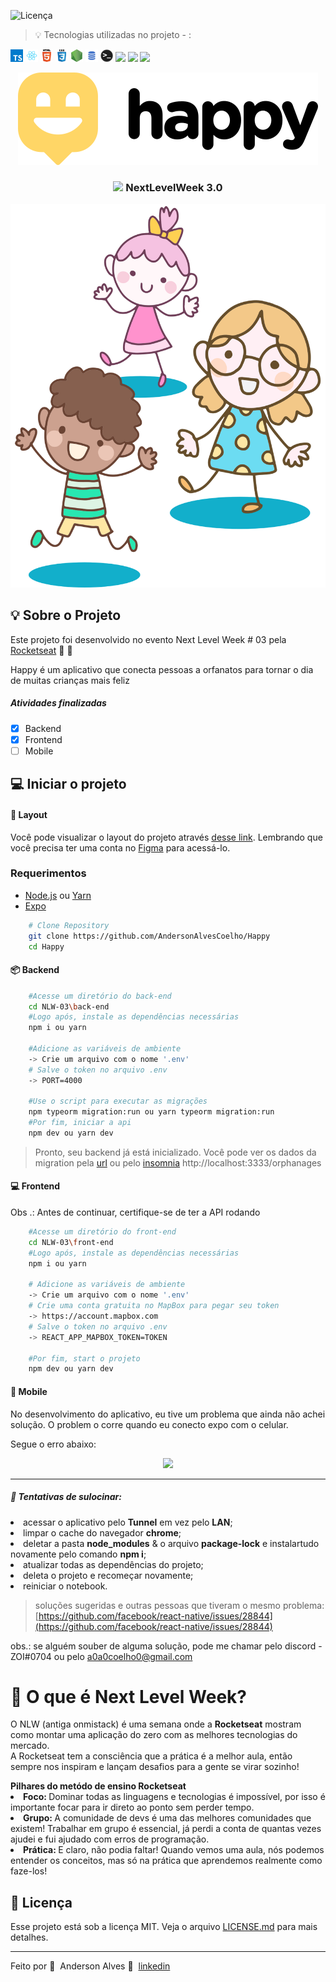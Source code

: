 ![Licença](https://camo.githubusercontent.com/206483f964cfac06f6b7b3141a6b898fe5449123/68747470733a2f2f696d672e736869656c64732e696f2f7374617469632f76313f6c6162656c3d6c6963656e7365266d6573736167653d4d495426636f6c6f723d313543334436266c6162656c436f6c6f723d303030303030 "Licença")

> 💡 Tecnologias utilizadas no projeto - :

<code><img height="20" src="https://raw.githubusercontent.com/github/explore/80688e429a7d4ef2fca1e82350fe8e3517d3494d/topics/typescript/typescript.png"></code>
<code><img height="20" src="https://raw.githubusercontent.com/github/explore/80688e429a7d4ef2fca1e82350fe8e3517d3494d/topics/react/react.png"></code>
<code><img height="20" src="https://raw.githubusercontent.com/github/explore/80688e429a7d4ef2fca1e82350fe8e3517d3494d/topics/html/html.png"></code>
<code><img height="20" src="https://raw.githubusercontent.com/github/explore/80688e429a7d4ef2fca1e82350fe8e3517d3494d/topics/css/css.png"></code>
<code><img height="20" src="https://raw.githubusercontent.com/github/explore/80688e429a7d4ef2fca1e82350fe8e3517d3494d/topics/nodejs/nodejs.png"></code>
<code><img height="20" src="https://raw.githubusercontent.com/github/explore/80688e429a7d4ef2fca1e82350fe8e3517d3494d/topics/sql/sql.png"></code>
<code><img height="20" src="https://raw.githubusercontent.com/github/explore/80688e429a7d4ef2fca1e82350fe8e3517d3494d/topics/terminal/terminal.png"></code>
<code><img height="20" src="https://upload.wikimedia.org/wikipedia/commons/thumb/9/9a/Visual_Studio_Code_1.35_icon.svg/1024px-Visual_Studio_Code_1.35_icon.svg.png"></code>
<code><img height="20" src="https://pbs.twimg.com/profile_images/1091817101738864640/eQpWLr2c_400x400.jpg"></code>
<code><img height="20" src="https://avatars3.githubusercontent.com/u/53234021?s=400&v=4"></code>

<div align="center">
    <img alt="Happy" title="Happy" src="https://github.com/AndersonAlvesCoelho/Happy/blob/main/NLW-03/front-end/src/images/logo-black.svg" />
<h3><img height="20" src="https://raw.githubusercontent.com/rhoit/mode-icons/dump/icons/coffee.png"> NextLevelWeek 3.0</h3>
<img  src="https://github.com/AndersonAlvesCoelho/Happy/blob/main/NLW-03/front-end/src/images/landing.svg">
</div>



## 💡 Sobre o Projeto 
Este projeto foi desenvolvido no evento Next Level Week # 03 pela [Rocketseat](https://rocketseat.com.br/) 🚀&nbsp;💜

Happy é um aplicativo que conecta pessoas a orfanatos para tornar o dia de muitas crianças mais feliz


##### Atividades finalizadas

- [x] Backend 
- [x] Frontend
- [ ] Mobile 

## 💻 Iniciar o projeto
#### 🔖 Layout
Você pode visualizar o layout do projeto através [desse link](https://www.figma.com/file/mDEbnoojksG4w8sOxmudh3/Happy-Web). Lembrando que você precisa ter uma conta no [Figma](http://figma.com/) para acessá-lo.

### Requerimentos

- [Node.js](https://nodejs.org/en/download/) ou [Yarn](https://classic.yarnpkg.com/en/docs/getting-started)
- [Expo](https://expo.io/learn)

```bash
    # Clone Repository
    git clone https://github.com/AndersonAlvesCoelho/Happy
    cd Happy
```

####  📦 Backend
```bash
    #Acesse um diretório do back-end
    cd NLW-03\back-end
    #Logo após, instale as dependências necessárias
    npm i ou yarn
    
    #Adicione as variáveis de ambiente
    -> Crie um arquivo com o nome '.env'
    # Salve o token no arquivo .env
    -> PORT=4000
    
    #Use o script para executar as migrações
    npm typeorm migration:run ou yarn typeorm migration:run
    #Por fim, iniciar a api
    npm dev ou yarn dev
```
> Pronto, seu backend já está inicializado. Você pode ver os dados da migration pela [url](http://localhost:3333/orphanages) ou pelo [insomnia](https://insomnia.rest/download/)
> http://localhost:3333/orphanages


#### 💻 Frontend
Obs .: Antes de continuar, certifique-se de ter a API rodando

```bash
    #Acesse um diretório do front-end
    cd NLW-03\front-end
    #Logo após, instale as dependências necessárias
    npm i ou yarn
    
    # Adicione as variáveis de ambiente 
    -> Crie um arquivo com o nome '.env'
    # Crie uma conta gratuita no MapBox para pegar seu token
    -> https://account.mapbox.com
    # Salve o token no arquivo .env
    -> REACT_APP_MAPBOX_TOKEN=TOKEN

    #Por fim, start o projeto
    npm dev ou yarn dev
```

#### 📱 Mobile
No desenvolvimento do aplicativo, eu tive um problema que ainda não achei solução.
O problem o corre quando eu conecto expo com o celular.

Segue o erro abaixo:
<div align="center">
    <img  src="https://cdn.discordapp.com/attachments/384754969800212480/768266130326159380/unknown.png">
</div>

---

##### 🚧 Tentativas de sulocinar:
<li>acessar o aplicativo pelo <strong>Tunnel</strong> em vez pelo <strong>LAN</strong>;</li>
<li>limpar o cache do navegador <strong>chrome</strong>;</li>
<li>deletar a pasta <strong>node_modules</strong> & o arquivo <strong>package-lock</strong> e instalartudo novamente pelo comando <strong>npm i</strong>;</li>
<li>atualizar todas as dependências do projeto;</li>
<li>deleta o projeto e recomeçar novamente;</li>
<li>reiniciar o notebook.</li>

> soluções sugeridas e outras pessoas que tiveram o mesmo problema: 
> [https://github.com/facebook/react-native/issues/28844](https://github.com/facebook/react-native/issues/28844)

obs.: se alguém souber de alguma solução, pode me chamar pelo <a>discord - ZOI#0704</a> ou pelo <a>a0a0coelho0@gmail.com</a>

<h1 name="nlw">📣 O que é Next Level Week?</h1>

<p> 
 O NLW (antiga onmistack) é uma semana onde a <strong>Rocketseat</strong> mostram como montar uma aplicação do zero com as melhores tecnologias do mercado.
<br>
A Rocketseat tem a consciência que a prática é a melhor aula, então sempre nos inspiram e lançam desafios para a gente se virar sozinho!
</p>
<strong>Pilhares do metódo de ensino Rocketseat</strong><br>
<li><strong>Foco: </strong> Dominar todas as linguagens e tecnologias é impossível, por isso é importante focar para ir direto ao ponto sem perder tempo.</li>
<li><strong>Grupo: </strong> A comunidade de devs é uma das melhores comunidades que existem! Trabalhar em grupo é essencial, já perdi a conta de quantas vezes ajudei e fui ajudado com erros de programação.</li>
<li><strong>Prática: </strong> E claro, não podia faltar! Quando vemos uma aula, nós podemos entender os conceitos, mas só na prática que aprendemos realmente como faze-los! </li>

## :memo: Licença

Esse projeto está sob a licença MIT. Veja o arquivo [LICENSE.md](https://github.com/AndersonAlvesCoelho/Happy/blob/main/LICENSE.md) para mais detalhes.

---
Feito por 💜&nbsp; Anderson Alves 👋 &nbsp;[linkedin](https://www.linkedin.com/in/anderson-alves-7b5587133/)
